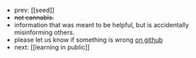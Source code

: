 - prev: [[seed]]
- ~~not cannabis.~~
- information that was meant to be helpful, but is accidentally misinforming others.
- please let us know if something is wrong [on github](https://github.com/TacoWolf/garden/issues)
- next: [[learning in public]]